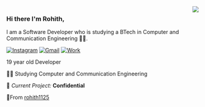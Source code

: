 <img align='right' src="https://github-readme-stats.vercel.app/api?username=rohith1125&show_icons=true">

### Hi there I'm Rohith,
I am a Software Developer who is studying a BTech in Computer and Communication Engineering
👨‍💻.

[![Instagram](https://img.shields.io/static/v1?label=Instagram&message=%20&color=orange&logo=Instagram&style=flat-square&logoColor=white)](https://www.instagram.com/lucafluri/)
[![Gmail](https://img.shields.io/static/v1?label=Rohith&message=%20&color=red&logo=gmail&style=flat-square&logoColor=white)](mailto:tanukusai.sai52@gmail.com)
[![Work](https://img.shields.io/static/v1?label=Rohith&message=%20&color=blue&logo=microsoft&style=flat-square&logoColor=white)](mailto:tanuku.sairohith@learner.manipal.edu)

19 year old Developer  
 
👨‍🎓 Studying Computer and Communication Engineering

🚧 *Current Project:* **Confidential**

 📁From [rohith1125](https://github.com/rohith1125)

